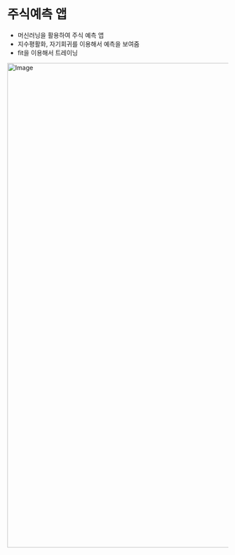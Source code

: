 # 주식예측 앱 
- 머신러닝을 활용하여 주식 예측 앱
- 지수평활화, 자기회귀를 이용해서 예측을 보여줌
- fit을 이용해서 트레이닝
<img width="1105" alt="Image" src="https://github.com/user-attachments/assets/fb05f667-8002-41b0-b7dd-1ca95fc05d6c" />
